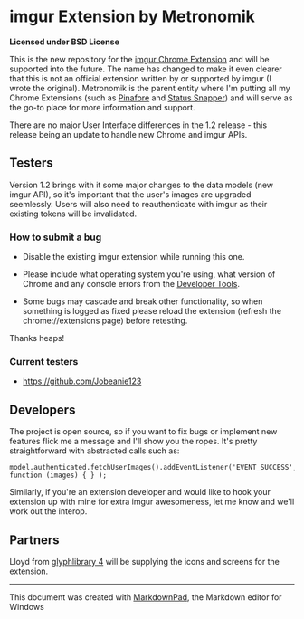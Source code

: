# imgur Extension by Metronomik #

**Licensed under BSD License**

This is the new repository for the [imgur Chrome Extension](https://chrome.google.com/webstore/detail/imgur/ehoopddfhgaehhmphfcooacjdpmbjlao) and will be supported into the future. The name has changed to make it even clearer that this is not an official extension written by or supported by imgur (I wrote the original). Metronomik is the parent entity where I'm putting all my Chrome Extensions (such as [Pinafore](https://github.com/Metronomik/Pinafore) and [Status Snapper](https://github.com/williamparry/Status-Snapper)) and will serve as the go-to place for more information and support.

There are no major User Interface differences in the 1.2 release - this release being an update to handle new Chrome and imgur APIs.

## Testers ##

Version 1.2 brings with it some major changes to the data models (new imgur API), so it's important that the user's images are upgraded seemlessly. Users will also need to reauthenticate with imgur as their existing tokens will be invalidated.

### How to submit a bug ###

* Disable the existing imgur extension while running this one.

* Please include what operating system you're using, what version of Chrome and any console errors from the [Developer Tools](https://developers.google.com/chrome-developer-tools/).

* Some bugs may cascade and break other functionality, so when something is logged as fixed please reload the extension (refresh the chrome://extensions page) before retesting.

Thanks heaps!

### Current testers ###

* https://github.com/Jobeanie123

## Developers ##

The project is open source, so if you want to fix bugs or implement new features flick me a message and I'll show you the ropes. It's pretty straightforward with abstracted calls such as:

    model.authenticated.fetchUserImages().addEventListener('EVENT_SUCCESS', function (images) { } );

Similarly, if you're an extension developer and would like to hook your extension up with mine for extra imgur awesomeness, let me know and we'll work out the interop.

## Partners ##

Lloyd from [glyphlibrary 4](http://www.glyphlibrary.com/) will be supplying the icons and screens for the extension.



---
This document was created with [MarkdownPad](http://markdownpad.com), the Markdown editor for Windows

